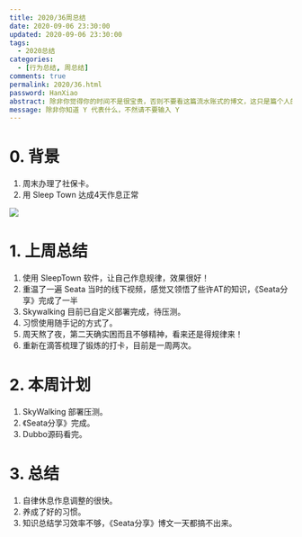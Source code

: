 ```yaml
---
title: 2020/36周总结
date: 2020-09-06 23:30:00
updated: 2020-09-06 23:30:00
tags:
  - 2020总结
categories: 
  - [行为总结, 周总结]
comments: true
permalink: 2020/36.html  
password: HanXiao
abstract: 除非你觉得你的时间不是很宝贵，否则不要看这篇流水账式的博文，这只是篇个人的工作的学习一个总结而已，没有包含任何的技术细节
message: 除非你知道 Y 代表什么，不然请不要输入 Y
---
```



# 0. 背景

1. 周末办理了社保卡。
2. 用 Sleep Town 达成4天作息正常

<!--more-->

![][0]

# 1. 上周总结

1. 使用 SleepTown 软件，让自己作息规律，效果很好！
2. 重温了一遍 Seata 当时的线下视频，感觉又领悟了些许AT的知识，《Seata分享》完成了一半
3. Skywalking 目前已自定义部署完成，待压测。
4. 习惯使用随手记的方式了。
5. 周天熬了夜，第二天确实困而且不够精神，看来还是得规律来！
6. 重新在滴答梳理了锻炼的打卡，目前是一周两次。

# 2. 本周计划

1. SkyWalking 部署压测。
2. 《Seata分享》完成。
3. Dubbo源码看完。

# 3. 总结

1. 自律休息作息调整的很快。
2. 养成了好的习惯。
3. 知识总结学习效率不够，《Seata分享》博文一天都搞不出来。

[0]: https://leran2deeplearnjavawebtech.oss-cn-beijing.aliyuncs.com/background/2020-09-06%E5%95%86%E6%B5%B7%E9%80%9A%E7%89%92.jpg